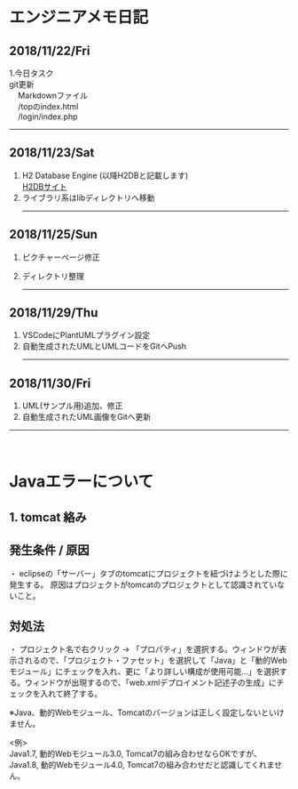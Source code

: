 
# エンジニアメモ日記

## 2018/11/22/Fri
1.今日タスク  
    git更新  
    &nbsp;&nbsp;&nbsp;&nbsp;Markdownファイル  
    &nbsp;&nbsp;&nbsp;&nbsp;/topのindex.html  
    &nbsp;&nbsp;&nbsp;&nbsp;/login/index.php
    <hr>
## 2018/11/23/Sat  
1. H2 Database Engine (以降H2DBと記載します)  
    [H2DBサイト](http://www.h2database.com/html/main.html)  
2. ライブラリ系はlibディレクトリへ移動  
    <hr>
## 2018/11/25/Sun  
1. ピクチャーページ修正
2. ディレクトリ整理

    <hr>
## 2018/11/29/Thu  
1. VSCodeにPlantUMLプラグイン設定
2. 自動生成されたUMLとUMLコードをGitへPush
    <hr>
## 2018/11/30/Fri  
1. UML(サンプル用)追加、修正
2. 自動生成されたUML画像をGitへ更新

<hr>
<br>

# Javaエラーについて
## 1. tomcat 絡み
## 発生条件 / 原因  
・ eclipseの「サーバー」タブのtomcatにプロジェクトを紐づけようとした際に発生する。
原因はプロジェクトがtomcatのプロジェクトとして認識されていないこと。
## 対処法  
・ プロジェクト名で右クリック → 「プロパティ」を選択する。ウィンドウが表示されるので、「プロジェクト・ファセット」を選択して「Java」と「動的Webモジュール」にチェックを入れ、更に「より詳しい構成が使用可能...」を選択する。ウィンドウが出現するので、「web.xmlデプロイメント記述子の生成」にチェックを入れて終了する。  

※Java、動的Webモジュール、Tomcatのバージョンは正しく設定しないといけません。

<例>  
Java1.7, 動的Webモジュール3.0, Tomcat7の組み合わせならOKですが、Java1.8, 動的Webモジュール4.0, Tomcat7の組み合わせだと認識してくれません。



